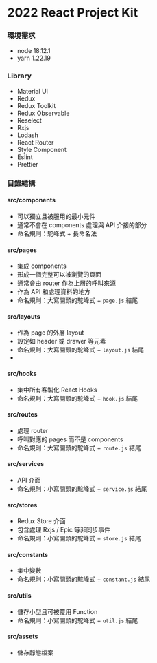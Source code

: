 # 2022 React Project Kit

### 環境需求
- node 18.12.1
- yarn 1.22.19

### Library
- Material UI
- Redux
- Redux Toolkit
- Redux Observable
- Reselect
- Rxjs
- Lodash
- React Router
- Style Component
- Eslint
- Prettier

### 目錄結構

#### src/components

- 可以獨立且被服用的最小元件
- 通常不會在 components 處理與 API 介接的部分
- 命名規則：駝峰式 + 長命名法

#### src/pages

- 集成 components
- 形成一個完整可以被瀏覽的頁面
- 通常會由 router 作為上層的呼叫來源
- 作為 API 和處理資料的地方
- 命名規則：大寫開頭的駝峰式 + `page.js` 結尾

#### src/layouts

- 作為 page 的外層 layout
- 設定如 header 或 drawer 等元素
- 命名規則：大寫開頭的駝峰式 + `layout.js` 結尾
- 
#### src/hooks

- 集中所有客製化 React Hooks
- 命名規則：大寫開頭的駝峰式 + `hook.js` 結尾

#### src/routes

- 處理 router
- 呼叫對應的 pages 而不是 components
- 命名規則：大寫開頭的駝峰式 + `route.js` 結尾

#### src/services

- API 介面
- 命名規則：小寫開頭的駝峰式 + `service.js` 結尾

#### src/stores

- Redux Store 介面
- 包含處理 Rxjs / Epic 等非同步事件
- 命名規則：小寫開頭的駝峰式 + `store.js` 結尾

#### src/constants

- 集中變數
- 命名規則：小寫開頭的駝峰式 + `constant.js` 結尾

#### src/utils

- 儲存小型且可被覆用 Function
- 命名規則：小寫開頭的駝峰式 + `util.js` 結尾

#### src/assets

- 儲存靜態檔案

